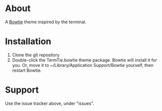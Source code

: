 # About

A [Bowtie](http://bowtieapp.com) theme inspired by the terminal.

# Installation

1. Clone the git repository
1. Double-click the TermTie.bowtie theme package. Bowtie will install it for you. Or, move it to ~/Library/Application Support/Bowtie yourself, then restart Bowtie.

# Support

Use the issue tracker above, under "issues".
